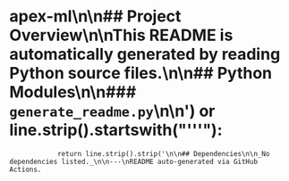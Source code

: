 # apex-ml\n\n## Project Overview\n\nThis README is automatically generated by reading Python source files.\n\n## Python Modules\n\n### `generate_readme.py`\n\n') or line.strip().startswith("'''"):
                return line.strip().strip('\n\n## Dependencies\n\n_No dependencies listed._\n\n---\nREADME auto-generated via GitHub Actions.